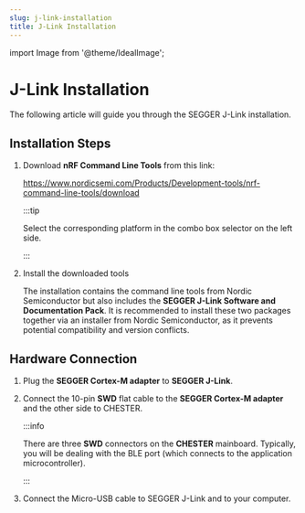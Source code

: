 ```yaml
---
slug: j-link-installation
title: J-Link Installation
---
```

import Image from '@theme/IdealImage';

# J-Link Installation

The following article will guide you through the SEGGER J-Link installation.

## Installation Steps

1. Download **nRF Command Line Tools** from this link:

   https://www.nordicsemi.com/Products/Development-tools/nrf-command-line-tools/download

   :::tip

   Select the corresponding platform in the combo box selector on the left side.

   :::

1. Install the downloaded tools

   The installation contains the command line tools from Nordic Semiconductor but also includes the **SEGGER J-Link Software and Documentation Pack**. It is recommended to install these two packages together via an installer from Nordic Semiconductor, as it prevents potential compatibility and version conflicts.

## Hardware Connection

1. Plug the **SEGGER Cortex-M adapter** to **SEGGER J-Link**.

2. Connect the 10-pin **SWD** flat cable to the **SEGGER Cortex-M adapter** and the other side to CHESTER.

   :::info

   There are three **SWD** connectors on the **CHESTER** mainboard. Typically, you will be dealing with the BLE port (which connects to the application microcontroller).

   :::

3. Connect the Micro-USB cable to SEGGER J-Link and to your computer.
